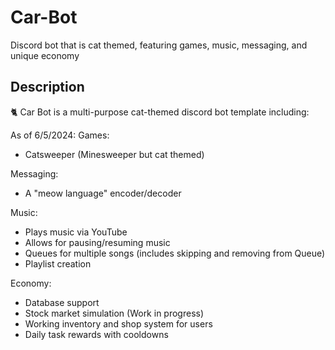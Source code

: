 # Car-Bot
Discord bot that is cat themed, featuring games, music, messaging, and unique economy

## Description
🐈 Car Bot is a multi-purpose cat-themed discord bot template including:

As of 6/5/2024:
Games:
- Catsweeper (Minesweeper but cat themed)

Messaging:
- A "meow language" encoder/decoder

Music:
- Plays music via YouTube
- Allows for pausing/resuming music
- Queues for multiple songs (includes skipping and removing from Queue)
- Playlist creation

Economy:
- Database support
- Stock market simulation (Work in progress)
- Working inventory and shop system for users
- Daily task rewards with cooldowns
